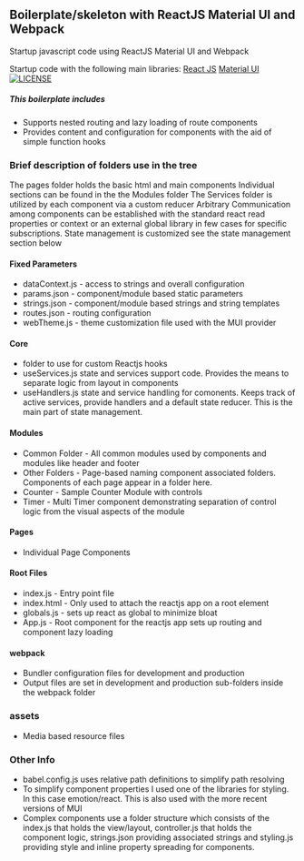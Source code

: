 ## Boilerplate/skeleton with ReactJS Material UI and Webpack

Startup javascript code using ReactJS Material UI and Webpack

Startup code with the following main libraries:
[React JS](http://facebook.github.io/react/)
[Material UI](https://github.com/mui-org/material-ui)
[![LICENSE](https://img.shields.io/badge/license--lightgrey.svg)](https://github.com/https://github.com/enigma1/boilerplate-react-mui/blob/master/LICENSE.txt)

##### This boilerplate includes
 - Supports nested routing and lazy loading of route components
 - Provides content and configuration for components with the aid of simple function hooks

### Brief description of folders use in the tree

The pages folder holds the basic html and main components
Individual sections can be found in the the Modules folder
The Services folder is utilized by each component via a custom reducer
Arbitrary Communication among components can be established with the standard react read properties or context or an external global library in few cases for specific subscriptions. State management is customized see the state management section below

#### Fixed Parameters

- dataContext.js - access to strings and overall configuration
- params.json - component/module based static parameters
- strings.json - component/module based strings and string templates
- routes.json - routing configuration
- webTheme.js - theme customization file used with the MUI provider

#### Core

- folder to use for custom Reactjs hooks
- useServices.js state and services support code. Provides the means to separate logic from layout in components
- useHandlers.js state and service handling for comonents. Keeps track of active services, provide handlers and a default state reducer. This is the main part of state management.

#### Modules

- Common Folder - All common modules used by components and modules like header and footer
- Other Folders - Page-based naming component associated folders. Components of each page appear in a folder here.
- Counter - Sample Counter Module with controls
- Timer - Multi Timer component demonstrating separation of control logic from the visual aspects of the module

#### Pages

- Individual Page Components

#### Root Files
- index.js - Entry point file
- index.html - Only used to attach the reactjs app on a root element
- globals.js - sets up react as global to minimize bloat
- App.js - Root component for the reactjs app sets up routing and component lazy loading

#### webpack

- Bundler configuration files for development and production
- Output files are set in development and production sub-folders inside the webpack folder

### assets

- Media based resource files

### Other Info

- babel.config.js uses relative path definitions to simplify path resolving
- To simplify component properties I used one of the libraries for styling. In this case emotion/react. This is also used with the more recent versions of MUI
- Complex components use a folder structure which consists of the index.js that holds the view/layout, controller.js that holds the component logic, strings.json providing associated strings and styling.js providing style and inline property spreading for components.
